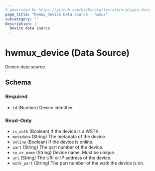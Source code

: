 ```yaml
---
# generated by https://github.com/hashicorp/terraform-plugin-docs
page_title: "hwmux_device Data Source - hwmux"
subcategory: ""
description: |-
  Device data source
---
```


# hwmux_device (Data Source)

Device data source



<!-- schema generated by tfplugindocs -->
## Schema

### Required

- `id` (Number) Device identifier

### Read-Only

- `is_wstk` (Boolean) If the device is a WSTK.
- `metadata` (String) The metadata of the device.
- `online` (Boolean) If the device is online.
- `part` (String) The part number of the device.
- `sn_or_name` (String) Device name. Must be unique.
- `uri` (String) The URI or IP address of the device.
- `wstk_part` (String) The part number of the wstk the device is on.


